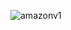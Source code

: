  ![amazonv1](https://user-images.githubusercontent.com/76166157/204884234-63835880-c4f3-4fe3-8fd5-9536a6a22b04.PNG)

